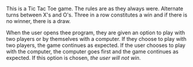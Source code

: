 This is a Tic Tac Toe game. The rules are as they always were. Alternate turns between X's and O's. Three in a row constitutes a win and if there is no winner, there is a draw.

When the user opens thee program, they are given an option to play with two players or by themselves with a computer. If they choose to play with two players, the game continues as expected. If the user chooses to play with the computer, the computer goes first and the game continues as expected. If this option is chosen, <em>the user will not win</em>.
